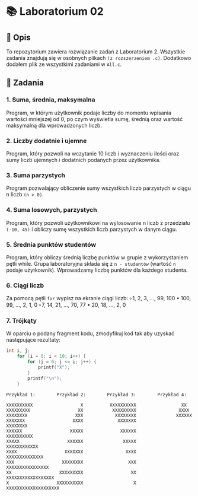 # 📚 Laboratorium 02

## 📝 Opis
To repozytorium zawiera rozwiązanie zadań z Laboratorium 2. Wszystkie zadania znajdują się w osobnych plikach `(z rozszerzeniem .c)`. Dodatkowo dodałem plik ze wszystkimi zadaniami w `All.c`.  

## 📂 Zadania

### 1. Suma, średnia, maksymalna
Program, w którym użytkownik podaje liczby do momentu wpisania wartości mniejszej od 0, po czym wyświetla sumę, średnią oraz wartość maksymalną dla wprowadzonych liczb.

### 2. Liczby dodatnie i ujemne
Program, który pozwoli na wczytanie 10 liczb i wyznaczeniu ilości oraz sumy liczb ujemnych i dodatnich podanych przez użytkownika.

### 3. Suma parzystych
Program pozwalający obliczenie sumy wszystkich liczb parzystych w ciągu n liczb `(n > 0)`.

### 4. Suma losowych, parzystych
Program, który pozwoli użytkownikowi na wylosowanie n liczb z przedziału `(-10, 45)` i obliczy sumę wszystkich liczb parzystych w danym ciągu.

### 5. Średnia punktów studentów
Program, który obliczy średnią liczbę punktów w grupie z wykorzystaniem pętli while. Grupa laboratoryjna składa się z `n - studentów` (wartość `n` podaje użytkownik). Wprowadzamy liczbę punktów dla każdego studenta.

### 6. Ciągi liczb
Za pomocą pętli `for` wypisz na ekranie ciągi liczb:
  ৹  1, 2, 3, ..., 99, 100
  •  100, 99, ..., 2, 1, 0
  ৹  7, 14, 21, ..., 70, 77
  •  20, 18, ..., 2, 0

### 7. Trójkąty
W oparciu o podany fragment kodu, zmodyfikuj kod tak aby uzyskać następujące rezultaty:
```c
int i, j;
    for (i = 0; i < 10; i++) {
        for (j = 0; j <= i; j++) {
            printf("X");
        }
        printf("\n");
    }
```
```
Przykład 1:        Przykład 2:        Przykład 3:        Przykład 4:
                                                         
XXXXXXXXXX                  X          XXXXXXXXXX                 XX
XXXXXXXXX                  XX           XXXXXXXXX                XXXX
XXXXXXXX                  XXX            XXXXXXXX               XXXXXX
XXXXXXX                  XXXX             XXXXXXX              XXXXXXXX
XXXXXX                  XXXXX              XXXXXX             XXXXXXXXXX
XXXXX                  XXXXXX               XXXXX            XXXXXXXXXXXX
XXXX                  XXXXXXX                XXXX           XXXXXXXXXXXXXX
XXX                  XXXXXXXX                 XXX          XXXXXXXXXXXXXXXX
XX                  XXXXXXXXX                  XX         XXXXXXXXXXXXXXXXXX
X                  XXXXXXXXXX                   X        XXXXXXXXXXXXXXXXXXXX
```
